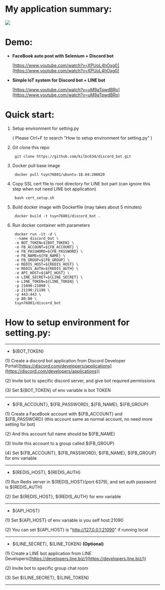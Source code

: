 # My application summary: #
![](https://i.imgur.com/m5OWuyI.png)
# Demo: #

- **FaceBook auto post with Selenium + Discord bot**

	[https://www.youtube.com/watch?v=XPUoL4hOxg0](https://www.youtube.com/watch?v=XPUoL4hOxg0)

- **Simple IoT system for Discord bot + LINE bot**

	[https://www.youtube.com/watch?v=uM9aTpwdBRo](https://www.youtube.com/watch?v=uM9aTpwdBRo)

# Quick start: #
1. Setup environment for setting.py

	( Please Ctrl+F to search "How to setup environment for setting.py" )

2. Git clone this repo

        git clone https://github.com/kilbc634/discord_bot.git
3. Docker pull base image

		docker pull tuyn76801/ubuntu-18.04:200820
4. Copy SSL cert file to root directory for LINE bot part (can ignore this step when not need LINE bot application)

		bash cert_setup.sh
5. Build docker image with Dockerfile (may takes about 5 minutes)

		docker build -t tuyn76801/discord_bot .
6. Run docker container with parameters

		docker run -it -d \
		--name discord_bot \
		-e BOT_TOKEN=${BOT_TOKEN} \
		-e FB_ACCOUNT=${FB_ACCOUNT} \
		-e FB_PASSWORD=${FB_PASSWORD} \
		-e FB_NAME=${FB_NAME} \
		-e FB_GROUP=${FB_GROUP} \
		-e REDIS_HOST=${REDIS_HOST} \
		-e REDIS_AUTH=${REDIS_AUTH} \
		-e API_HOST=${API_HOST} \
		-e LINE_SECRET=${LINE_SECRET} \
		-e LINE_TOKEN=${LINE_TOKEN} \
		-p 21090:21090 \
		-p 21190:21190 \
		-p 443:443 \
		-p 80:80 \
		tuyn76801/discord_bot

# How to setup environment for setting.py: #

----------

- ${BOT_TOKEN}

(1) Create a discord bot application from Discord Developer Portal([https://discord.com/developers/applications](https://discord.com/developers/applications))

(2) Invite bot to specific discord server, and give bot required permissions

(3) Set ${BOT_TOKEN} of env variable is bot TOKEN

----------

- ${FB_ACCOUNT}, ${FB_PASSWORD}, ${FB_NAME}, ${FB_GROUP}

(1) Create a FaceBook account with ${FB_ACCOUNT} and ${FB_PASSWORD} (this account same as normal account, no need more setting for bot)

(2) And this account full name should be ${FB_NAME}

(3) Invite this account to a group called ${FB_GROUP}

(4) Set ${FB_ACCOUNT}, ${FB_PASSWORD}, ${FB_NAME}, ${FB_GROUP} for env variable

----------

- ${REDIS_HOST}, ${REDIS_AUTH}

(1) Run Redis server in ${REDIS_HOST}(port 6379), and set auth password is ${REDIS_AUTH}

(2) Set ${REDIS_HOST}, ${REDIS_AUTH} for env variable

----------

- ${API_HOST}

(1) Set ${API_HOST} of env variable is you self host:21090

(2) You can set ${API_HOST} is "http://127.0.0.1:21090" if running local

----------

- ${LINE_SECRET}, ${LINE_TOKEN} **(Optional)**

(1) Create a LINE bot application from LINE Developers([https://developers.line.biz/](https://developers.line.biz/))

(2) Invite bot to specific group chat room

(3) Set ${LINE_SECRET}, ${LINE_TOKEN}

----------

